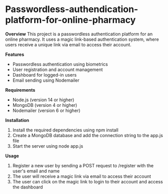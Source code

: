# **Passwordless-authendication-platform-for-online-pharmacy**



**Overview**
This project is a passwordless authentication platform for an online pharmacy. It uses a magic link-based authentication system, where users receive a unique link via email to access their account.

**Features**
- Passwordless authentication using biometrics
- User registration and account management
- Dashboard for logged-in users
- Email sending using Nodemailer

**Requirements**
- Node.js (version 14 or higher)
- MongoDB (version 4 or higher)
- Nodemailer (version 6 or higher)

**Installation**
1. Install the required dependencies using npm install
2. Create a MongoDB database and add the connection string to the app.js file
3. Start the server using node app.js

**Usage**
1. Register a new user by sending a POST request to /register with the user's email and name
2. The user will receive a magic link via email to access their account
3. The user can click on the magic link to login to their account and access the dashboard


